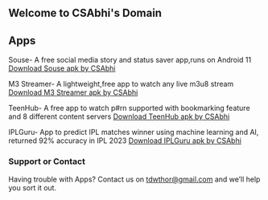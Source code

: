## Welcome to CSAbhi's Domain

## Apps
Souse- A free social media story and status saver app,runs on Android 11
[Download Souse apk by CSAbhi](https://github.com/CSAbhiOnline/Souse_updates/releases/download/1.0/souse_v1.0.apk)

M3 Streamer- A lightweight,free app to watch any live m3u8 stream
[Download M3 Streamer apk by CSAbhi](https://github.com/CSAbhiOnline/M3Streamer/releases/download/1.1/m3_version1.1.apk)

TeenHub- A free app to watch p#rn supported with bookmarking feature and 8 different content servers
[Download TeenHub apk by CSAbhi](https://github.com/CSAbhiOnline/Teenhub_updates/releases/download/1.3/teenhub_v1.3.apk)

IPLGuru- App to predict IPL matches winner using machine learning and AI, returned 92% accuracy in IPL 2023
[Download IPLGuru apk by CSAbhi](https://drive.google.com/file/d/1flAveeExAU536qDgDAKheWzm4nkWRwPJ/view?usp=drive_link)
### Support or Contact

Having trouble with Apps? Contact us on tdwthor@gmail.com and we’ll help you sort it out.
